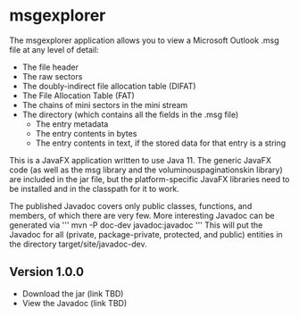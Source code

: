 # msgexplorer
The msgexplorer application allows you to view a Microsoft Outlook .msg file at any level of detail:
* The file header
* The raw sectors
* The doubly-indirect file allocation table (DIFAT)
* The File Allocation Table (FAT)
* The chains of mini sectors in the mini stream
* The directory (which contains all the fields in the .msg file)
  * The entry metadata
  * The entry contents in bytes
  * The entry contents in text, if the stored data for that entry is a string

This is a JavaFX application written to use Java 11. The generic JavaFX code (as well as the msg library and the voluminouspaginationskin library) are
included in the jar file, but the platform-specific JavaFX libraries need to be installed and in the classpath for it to work.

The published Javadoc covers only public classes, functions, and members, of which there are very few. More interesting Javadoc can be generated via
'''
mvn -P doc-dev javadoc:javadoc
'''
This will put the Javadoc for all (private, package-private, protected, and public) entities in the directory target/site/javadoc-dev.

## Version 1.0.0
* Download the jar (link TBD)
* View the Javadoc (link TBD)
